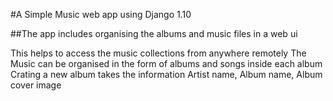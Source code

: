 #A Simple Music web app using Django 1.10

##The app includes organising the albums and music files in a web ui

This helps to access the music collections from anywhere remotely
	The Music can be organised in the form of albums and songs inside each album
	Crating a new album takes the information Artist name, Album name, Album cover image
